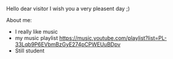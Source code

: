 Hello dear visitor I wish you a very pleasent day ;)

About me:
- I really like music
- my music playlist https://music.youtube.com/playlist?list=PL-33Lqb9P6EVbmBzGyE274pCPWEUuBDpv 
- Still student
